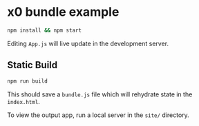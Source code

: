 
# x0 bundle example

```sh
npm install && npm start
```

Editing `App.js` will live update in the development server.

## Static Build

```sh
npm run build
```

This should save a `bundle.js` file which will rehydrate state in the `index.html`.

To view the output app, run a local server in the `site/` directory.
